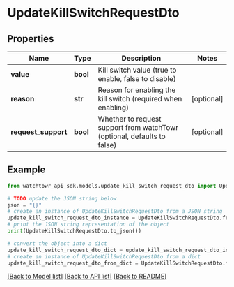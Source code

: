 # UpdateKillSwitchRequestDto


## Properties

Name | Type | Description | Notes
------------ | ------------- | ------------- | -------------
**value** | **bool** | Kill switch value (true to enable, false to disable) | 
**reason** | **str** | Reason for enabling the kill switch (required when enabling) | [optional] 
**request_support** | **bool** | Whether to request support from watchTowr (optional, defaults to false) | [optional] 

## Example

```python
from watchtowr_api_sdk.models.update_kill_switch_request_dto import UpdateKillSwitchRequestDto

# TODO update the JSON string below
json = "{}"
# create an instance of UpdateKillSwitchRequestDto from a JSON string
update_kill_switch_request_dto_instance = UpdateKillSwitchRequestDto.from_json(json)
# print the JSON string representation of the object
print(UpdateKillSwitchRequestDto.to_json())

# convert the object into a dict
update_kill_switch_request_dto_dict = update_kill_switch_request_dto_instance.to_dict()
# create an instance of UpdateKillSwitchRequestDto from a dict
update_kill_switch_request_dto_from_dict = UpdateKillSwitchRequestDto.from_dict(update_kill_switch_request_dto_dict)
```
[[Back to Model list]](../README.md#documentation-for-models) [[Back to API list]](../README.md#documentation-for-api-endpoints) [[Back to README]](../README.md)


